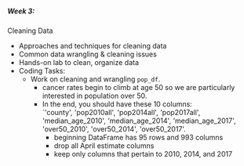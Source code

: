##### Week 3:
Cleaning Data  
- Approaches and techniques for cleaning data
- Common data wrangling & cleaning issues  
- Hands-on lab to clean, organize data
- Coding Tasks:
    * Work on cleaning and wrangling `pop_df`. 
        - cancer rates begin to climb at age 50 so we are particularly interested in population over 50.
        - In the end, you should have these 10 columns:  
   `'county', 'pop2010all', 'pop2014all', 'pop2017all', 'median_age_2010', 'median_age_2014', 'median_age_2017', 'over50_2010', 'over50_2014', 'over50_2017'.  
            - beginning DataFrame has 95 rows and 993 columns
            - drop all April estimate columns
            - keep only columns that pertain to 2010, 2014, and 2017
    

        
    
